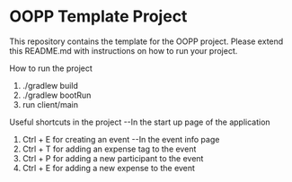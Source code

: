 # OOPP Template Project

This repository contains the template for the OOPP project. Please extend this README.md with instructions on how to run your project.

How to run the project
1) ./gradlew build
2) ./gradlew bootRun
3) run client/main

Useful shortcuts in the project
--In the start up page of the application
1) Ctrl + E for creating an event
   --In the event info page
2) Ctrl + T for adding an expense tag to the event
3) Ctrl + P for adding a new participant to the event
4) Ctrl + E for adding a new expense to the event